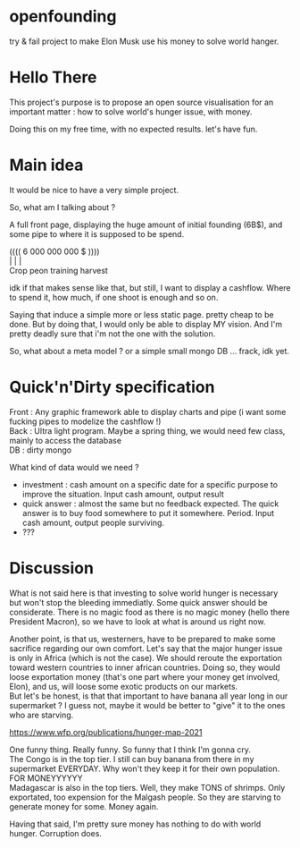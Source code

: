 # openfounding
try &amp; fail project to make Elon Musk use his money to solve world hanger. 

# Hello There
This project's purpose is to propose an open source visualisation for an important matter : how to solve world's hunger issue, with money.  
  
Doing this on my free time, with no expected results. let's have fun.

# Main idea
It would be nice to have a very simple project.
  
So, what am I talking about ?
  
A full front page, displaying the huge amount of initial founding (6B$), and some pipe to where it is supposed to be spend.

(((( 6 000 000 000 $ ))))  
  |       |             |  
Crop    peon training   harvest  

  
idk if that makes sense like that, but still, I want to display a cashflow. Where to spend it, how much, if one shoot is enough and so on.
  
Saying that induce a simple more or less static page. pretty cheap to be done. But by doing that, I would only be able to display MY vision. And I'm pretty deadly sure that i'm not the one with the solution.
  
So, what about a meta model ? or a simple small mongo DB ... frack, idk yet.
  

# Quick'n'Dirty specification
Front : Any graphic framework able to display charts and pipe (i want some fucking pipes to modelize the cashflow !)  
Back : Ultra light program. Maybe a spring thing, we would need few class, mainly to access the database  
DB : dirty mongo  

What kind of data would we need ?  
- investment : cash amount on a specific date for a specific purpose to improve the situation. Input cash amount, output result
- quick answer : almost the same but no feedback expected. The quick answer is to buy food somewhere to put it somewhere. Period. Input cash amount, output people surviving.
- ???
  
# Discussion
What is not said here is that investing to solve world hunger is necessary but won't stop the bleeding immediatly. Some quick answer should be considerate. There is no magic food as there is no magic money (hello there President Macron), so we have to look at what is around us right now.
  
Another point, is that us, westerners, have to be prepared to make some sacrifice regarding our own comfort. Let's say that the major hunger issue is only in Africa (which is not the case). We should reroute the exportation toward western countries to inner african countries. Doing so, they would loose exportation money (that's one part where your money get involved, Elon), and us, will loose some exotic products on our markets.  
But let's be honest, is that that important to have banana all year long in our supermarket ? I guess not, maybe it would be better to "give" it to the ones who are starving.  

  
https://www.wfp.org/publications/hunger-map-2021
  
One funny thing. Really funny. So funny that I think I'm gonna cry.   
The Congo is in the top tier. I still can buy banana from there in my supermarket EVERYDAY. Why won't they keep it for their own population. FOR MONEYYYYYY  
Madagascar is also in the top tiers. Well, they make TONS of shrimps. Only exportated, too expension for the Malgash people. So they are starving to generate money for some. Money again.
  
  
Having that said, I'm pretty sure money has nothing to do with world hunger. Corruption does.
